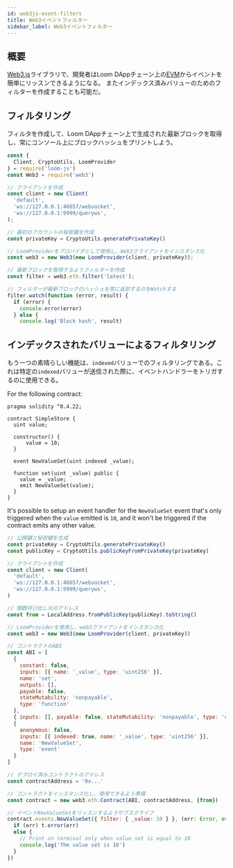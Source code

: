 ```yaml
---
id: web3js-event-filters
title: Web3イベントフィルター
sidebar_label: Web3イベントフィルター
---
```

## 概要

[Web3.js](https://github.com/ethereum/web3.js)ライブラリで、開発者はLoom DAppチェーン上の[EVM](evm.html)からイベントを簡単にリッスンできるようになる。 またインデックス済みバリューのためのフィルターを作成することも可能だ。

## フィルタリング

フィルタを作成して、Loom DAppチェーン上で生成された最新ブロックを取得し、常にコンソール上にブロックハッシュをプリントしよう。

```js
const {
  Client, CryptoUtils, LoomProvider
} = require('loom-js')
const Web3 = require('web3')

// クライアントを作成
const client = new Client(
  'default',
  'ws://127.0.0.1:46657/websocket',
  'ws://127.0.0.1:9999/queryws',
);

// 最初のアカウントの秘密鍵を作成
const privateKey = CryptoUtils.generatePrivateKey()

// LoomProviderをプロバイダとして使用し、Web3クライアントをインスタンス化
const web3 = new Web3(new LoomProvider(client, privateKey));

// 最新ブロックを取得するようフィルターを作成
const filter = web3.eth.filter('latest');

// フィルターが最新ブロックのハッシュを常に返却するのをWatchする 
filter.watch(function (error, result) {
  if (error) {
    console.error(error)
  } else {
    console.log('Block hash', result)
```

## インデックスされたバリューによるフィルタリング

もう一つの素晴らしい機能は、`indexed`バリューでのフィルタリングである。これは特定の`indexed`バリューが送信された際に、イベントハンドラーをトリガするのに使用できる。

For the following contract:

```solidity
pragma solidity ^0.4.22;

contract SimpleStore {
  uint value;

  constructor() {
      value = 10;
  }

  event NewValueSet(uint indexed _value);

  function set(uint _value) public {
    value = _value;
    emit NewValueSet(value);
  }
}
```

It's possible to setup an event handler for the `NewValueSet` event that's only triggered when the `value` emitted is `10`, and it won't be triggered if the contract emits any other value.

```js
// 公開鍵と秘密鍵を生成
const privateKey = CryptoUtils.generatePrivateKey()
const publicKey = CryptoUtils.publicKeyFromPrivateKey(privateKey)

// クライアントを作成
const client = new Client(
  'default',
  'ws://127.0.0.1:46657/websocket',
  'ws://127.0.0.1:9999/queryws',
)

// 関数呼び出し元のアドレス
const from = LocalAddress.fromPublicKey(publicKey).toString()

// LoomProviderを使用し、web3クライアントをインスタンス化
const web3 = new Web3(new LoomProvider(client, privateKey))

// コントラクトのABI
const ABI = [
  {
    constant: false,
    inputs: [{ name: '_value', type: 'uint256' }],
    name: 'set',
    outputs: [],
    payable: false,
    stateMutability: 'nonpayable',
    type: 'function'
  },
  { inputs: [], payable: false, stateMutability: 'nonpayable', type: 'constructor' },
  {
    anonymous: false,
    inputs: [{ indexed: true, name: '_value', type: 'uint256' }],
    name: 'NewValueSet',
    type: 'event'
  }
]

// デプロイ済みコントラクトのアドレス
const contractAddress = '0x...'

// コントラクトをインスタンス化し、使用できるよう準備
const contract = new web3.eth.Contract(ABI, contractAddress, {from})

// イベントNewValueSetをリッスンするようサブスクライブ
contract.events.NewValueSet({ filter: { _value: 10 } }, (err: Error, event: any) => {
  if (err) t.error(err)
  else {
    // Print on terminal only when value set is equal to 10
    console.log('The value set is 10')
  }
})
```